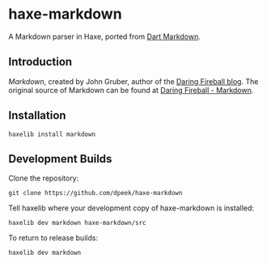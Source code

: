 
haxe-markdown
=============
A Markdown parser in Haxe, ported from [Dart Markdown](https://github.com/dpeek/dart-markdown).

Introduction
------------

_Markdown_, created by John Gruber, author of the [Daring Fireball blog](http://daringfireball.net/). The original source of Markdown can be found at [Daring Fireball - Markdown](http://daringfireball.net/projects/markdown/).

Installation
------------

    haxelib install markdown

Development Builds
------------------

Clone the repository:

    git clone https://github.com/dpeek/haxe-markdown

Tell haxelib where your development copy of haxe-markdown is installed:

    haxelib dev markdown haxe-markdown/src

To return to release builds:

    haxelib dev markdown
